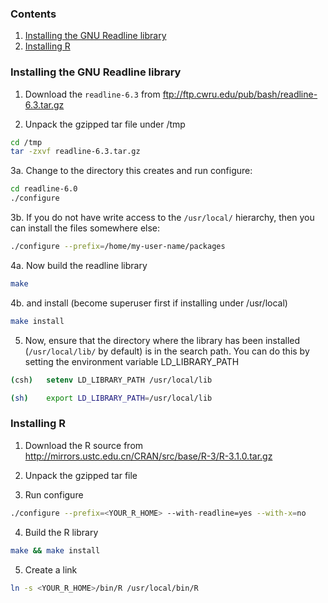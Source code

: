 ### Contents

1. [Installing the GNU Readline library](#installing-the-gnu-readline-library)
2. [Installing R](#installing-r)

### Installing the GNU Readline library

1. Download the `readline-6.3` from ftp://ftp.cwru.edu/pub/bash/readline-6.3.tar.gz

2. Unpack the gzipped tar file under /tmp

```sh
cd /tmp
tar -zxvf readline-6.3.tar.gz
```

3a. Change to the directory this creates and run configure:

```sh
cd readline-6.0
./configure
```

3b. If you do not have write access to the `/usr/local/` hierarchy, then you can install the files somewhere else:

```sh	
./configure --prefix=/home/my-user-name/packages
```

4a. Now build the readline library

```sh
make
```

4b. and install (become superuser first if installing under /usr/local)

```sh
make install
```

5. Now, ensure that the directory where the library has been installed (`/usr/local/lib/` by default) is in the search path. You can do this by setting the environment variable LD_LIBRARY_PATH

```csh
(csh)   setenv LD_LIBRARY_PATH /usr/local/lib
```

```bash
(sh)    export LD_LIBRARY_PATH=/usr/local/lib
```

### Installing R

1. Download the R source from http://mirrors.ustc.edu.cn/CRAN/src/base/R-3/R-3.1.0.tar.gz

2. Unpack the gzipped tar file

3. Run configure

```sh
./configure --prefix=<YOUR_R_HOME> --with-readline=yes --with-x=no
```

4. Build the R library

```sh
make && make install
```

5. Create a link

```sh
ln -s <YOUR_R_HOME>/bin/R /usr/local/bin/R
```

